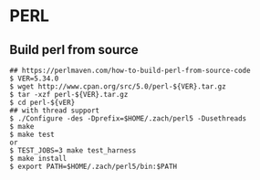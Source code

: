 PERL
====

## Build perl from source

    ## https://perlmaven.com/how-to-build-perl-from-source-code
    $ VER=5.34.0
    $ wget http://www.cpan.org/src/5.0/perl-${VER}.tar.gz
    $ tar -xzf perl-${VER}.tar.gz
    $ cd perl-${vER}
    ## with thread support
    $ ./Configure -des -Dprefix=$HOME/.zach/perl5 -Dusethreads
    $ make
    $ make test
    or
    $ TEST_JOBS=3 make test_harness
    $ make install
    $ export PATH=$HOME/.zach/perl5/bin:$PATH
